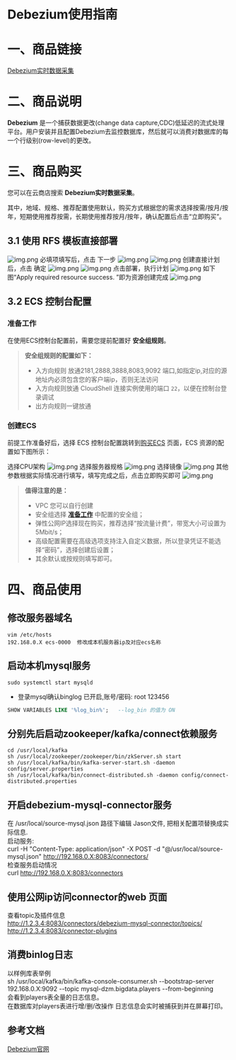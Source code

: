 # Debezium使用指南

# 一、商品链接

[Debezium实时数据采集](https://marketplace.huaweicloud.com)

# 二、商品说明
**Debezium** 是一个捕获数据更改(change data capture,CDC)低延迟的流式处理平台。用户安装并且配置Debezium去监控数据库，然后就可以消费对数据库的每一个行级别(row-level)的更改。

# 三、商品购买

您可以在云商店搜索 **Debezium实时数据采集**。

其中，地域、规格、推荐配置使用默认，购买方式根据您的需求选择按需/按月/按年，短期使用推荐按需，长期使用推荐按月/按年，确认配置后点击“立即购买”。


## 3.1 使用 RFS 模板直接部署
![img.png](images/img1.png)
必填项填写后，点击 下一步
![img.png](images/img2.png)
![img.png](images/img3.png)
创建直接计划后，点击 确定
![img.png](images/img4.png)
![img.png](images/img5.png)
点击部署，执行计划
![img.png](images/img6.png)
如下图“Apply required resource success. ”即为资源创建完成
![img.png](images/img7.png)

##  3.2 ECS 控制台配置

### 准备工作

在使用ECS控制台配置前，需要您提前配置好 **安全组规则**。

> **安全组规则的配置如下：**
> - 入方向规则 放通2181,2888,3888,8083,9092 端口,如指定ip,对应的源地址内必须包含您的客户端ip，否则无法访问 
> - 入方向规则放通 CloudShell 连接实例使用的端口 `22`，以便在控制台登录调试
> - 出方向规则一键放通

### 创建ECS

前提工作准备好后，选择 ECS 控制台配置跳转到[购买ECS](https://support.huaweicloud.com/qs-ecs/ecs_01_0103.html) 页面，ECS 资源的配置如下图所示：

选择CPU架构
![img.png](images/img3-2-1.png)
选择服务器规格
![img.png](images/img3-2-2.png)
选择镜像
![img.png](images/img3-2-3.png)
其他参数根据实际情况进行填写，填写完成之后，点击立即购买即可
![img.png](images/img3-2-4.png)


> **值得注意的是：**
> - VPC 您可以自行创建
> - 安全组选择 [**准备工作**](#准备工作) 中配置的安全组；
> - 弹性公网IP选择现在购买，推荐选择“按流量计费”，带宽大小可设置为5Mbit/s；
> - 高级配置需要在高级选项支持注入自定义数据，所以登录凭证不能选择“密码”，选择创建后设置；
> - 其余默认或按规则填写即可。

# 四、商品使用

## 修改服务器域名
```shell
vim /etc/hosts
192.168.0.X ecs-0000  修改成本机服务器ip及对应ecs名称
```

## 启动本机mysql服务
```shell
sudo systemctl start mysqld
```
* 登录mysql确认binglog 已开启,账号/密码: root 123456
```SQL
SHOW VARIABLES LIKE '%log_bin%';   --log_bin 的值为 ON
```

## 分别先后启动zookeeper/kafka/connect依赖服务
```shell
cd /usr/local/kafka
sh /usr/local/zookeeper/zookeeper/bin/zkServer.sh start
sh /usr/local/kafka/bin/kafka-server-start.sh -daemon config/server.properties
sh /usr/local/kafka/bin/connect-distributed.sh -daemon config/connect-distributed.properties
```

## 开启debezium-mysql-connector服务  
在 /usr/local/source-mysql.json 路径下编辑 Jason文件, 把相关配置项替换成实际信息.    
启动服务:  
curl -H "Content-Type: application/json" -X POST -d "@/usr/local/source-mysql.json" http://192.168.0.X:8083/connectors/    
检查服务启动情况   
curl http://192.168.0.X:8083/connectors  

## 使用公网ip访问connector的web 页面
查看topic及插件信息   
http://1.2.3.4:8083/connectors/debezium-mysql-connector/topics/   
http://1.2.3.4:8083/connector-plugins   

## 消费binlog日志
以样例库表举例   
sh /usr/local/kafka/bin/kafka-console-consumer.sh --bootstrap-server 192.168.0.X:9092 --topic mysql-dzm.bigdata.players --from-beginning  
会看到players表全量的日志信息。  
在数据库对players表进行增/删/改操作 日志信息会实时被捕获到并在屏幕打印。  


## 参考文档

[Debezium官网](https://debezium.io/)

